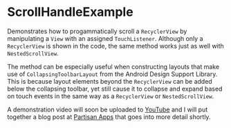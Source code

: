 # ScrollHandleExample
Demonstrates how to progammatically scroll a `RecyclerView` by manipulating a `View` with an assigned `TouchListener`. Although only a `RecyclerView` is shown in the code, the same method works just as well with `NestedScrollView`.

The method can be especially useful when constructing layouts that make use of `CollapsingToolbarLayout` from the Android Design Support Library. This is because layout elements beyond the `RecyclerView` can be added below the collapsing toolbar, yet still cause it to collapse and expand based on touch events in the same way as a `RecyclerView` or `NestedScrollView`.

A demonstration video will soon be uploaded to [YouTube](https://www.youtube.com/watch?v=YgcmQS_zPTY&feature=youtu.be "YoutTube: Scroll Handle Example") and I will put together a blog post at [Partisan Apps](http://www.partisanapps.com/blog "Partisan Apps: Blog") that goes into more detail shortly.
